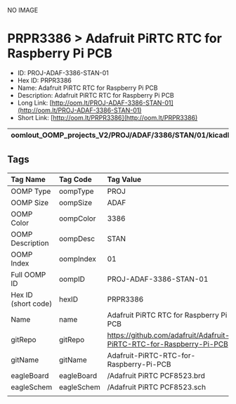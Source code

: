 


  
NO IMAGE  
# PRPR3386 > Adafruit PiRTC RTC for Raspberry Pi PCB

- ID: PROJ-ADAF-3386-STAN-01
- Hex ID: PRPR3386
- Name: Adafruit PiRTC RTC for Raspberry Pi PCB
- Description: Adafruit PiRTC RTC for Raspberry Pi PCB
- Long Link: [http://oom.lt/PROJ-ADAF-3386-STAN-01](http://oom.lt/PROJ-ADAF-3386-STAN-01)
- Short Link: [http://oom.lt/PRPR3386](http://oom.lt/PRPR3386)
  

|oomlout_OOMP_projects_V2/PROJ/ADAF/3386/STAN/01/kicadPcb3dFront.png|oomlout_OOMP_projects_V2/PROJ/ADAF/3386/STAN/01/kicadPcb3dBack.png|oomlout_OOMP_projects_V2/PROJ/ADAF/3386/STAN/01/kicadPcb3d.png||
| :---: | :---: | :---: | :---: |

## Tags
  

|Tag Name|Tag Code|Tag Value|
| :--- | :--- | :--- |
|OOMP Type|oompType|PROJ|
|OOMP Size|oompSize|ADAF|
|OOMP Color|oompColor|3386|
|OOMP Description|oompDesc|STAN|
|OOMP Index|oompIndex|01|
|Full OOMP ID|oompID|PROJ-ADAF-3386-STAN-01|
|Hex ID (short code)|hexID|PRPR3386|
|Name|name|Adafruit PiRTC RTC for Raspberry Pi PCB|
|gitRepo|gitRepo|https://github.com/adafruit/Adafruit-PiRTC-RTC-for-Raspberry-Pi-PCB|
|gitName|gitName|Adafruit-PiRTC-RTC-for-Raspberry-Pi-PCB|
|eagleBoard|eagleBoard|/Adafruit PiRTC PCF8523.brd|
|eagleSchem|eagleSchem|/Adafruit PiRTC PCF8523.sch|
||||

